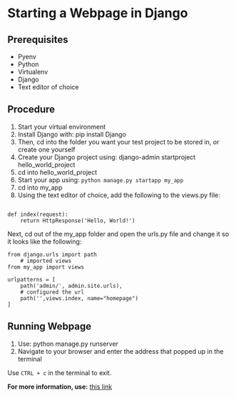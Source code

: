 # Starting a Webpage in Django

## Prerequisites

* Pyenv
* Python
* Virtualenv
* Django
* Text editor of choice

## Procedure

1. Start your virtual environment
1. Install Django with: pip install Django
1. Then, cd into the folder you want your test project to be stored in, or create one yourself
1. Create your Django project using: django-admin startproject hello_world_project
1. cd into hello_world_project
1. Start your app using: `python manage.py startapp my_app`
1. cd into my_app
1. Using the text editor of choice, add the following to the views.py file:

```from django.http import HttpResponse

def index(request):
    return HttpResponse('Hello, World!')
```

Next, cd out of the my_app folder and open the urls.py file and change it so it looks like the following:

```from django.contrib import admin
from django.urls import path
    # imported views
from my_app import views

urlpatterns = [
    path('admin/', admin.site.urls),
    # configured the url
    path('',views.index, name="homepage")
]
```

## Running Webpage

1. Use: python manage.py runserver
1. Navigate to your browser and enter the address that popped up in the terminal

Use `CTRL + c` in the terminal to exit.

**For more information, use:** [this link](https://djangocentral.com/create-a-hello-world-django-application)
